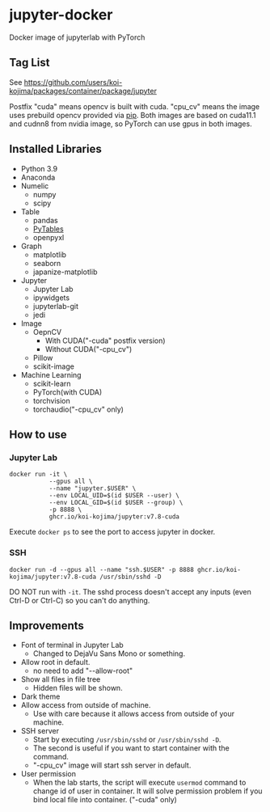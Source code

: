 # jupyter-docker

Docker image of jupyterlab with PyTorch

## Tag List

See https://github.com/users/koi-kojima/packages/container/package/jupyter

Postfix "cuda" means opencv is built with cuda. "cpu_cv" means the image uses prebuild opencv provided via [pip](https://pypi.org/project/opencv-python/).
Both images are based on cuda11.1 and cudnn8 from nvidia image, so PyTorch can use gpus in both images.

## Installed Libraries

* Python 3.9
* Anaconda
* Numelic
  * numpy
  * scipy
* Table
  * pandas
  * [PyTables](https://pypi.org/project/tables/)
  * openpyxl
* Graph
  * matplotlib
  * seaborn
  * japanize-matplotlib
* Jupyter
  * Jupyter Lab
  * ipywidgets
  * jupyterlab-git
  * jedi
* Image
  * OepnCV
    * With CUDA("-cuda" postfix version)
    * Without CUDA("-cpu\_cv")
  * Pillow
  * scikit-image
* Machine Learning
  * scikit-learn
  * PyTorch(with CUDA)
  * torchvision
  * torchaudio("-cpu\_cv" only)

## How to use

### Jupyter Lab
```
docker run -it \
           --gpus all \
           --name "jupyter.$USER" \
           --env LOCAL_UID=$(id $USER --user) \
           --env LOCAL_GID=$(id $USER --group) \
           -p 8888 \
           ghcr.io/koi-kojima/jupyter:v7.8-cuda
```

Execute `docker ps` to see the port to access jupyter in docker.

### SSH
`docker run -d --gpus all --name "ssh.$USER" -p 8888 ghcr.io/koi-kojima/jupyter:v7.8-cuda /usr/sbin/sshd -D`

DO NOT run with `-it`.
The sshd process doesn't accept any inputs (even Ctrl-D or Ctrl-C) so you can't do anything.

## Improvements

* Font of terminal in Jupyter Lab
  * Changed to DejaVu Sans Mono or something.
* Allow root in default.
  * no need to add "--allow-root"
* Show all files in file tree
  * Hidden files will be shown.
* Dark theme
* Allow access from outside of machine.
  * Use with care because it allows access from outside of your machine.
* SSH server
  * Start by executing `/usr/sbin/sshd` or `/usr/sbin/sshd -D`.
  * The second is useful if you want to start container with the command.
  * "-cpu\_cv" image will start ssh server in default.
* User permission
  * When the lab starts, the script will execute `usermod` command to change id of user in container. It will solve permission problem if you bind local file into container. ("-cuda" only)


